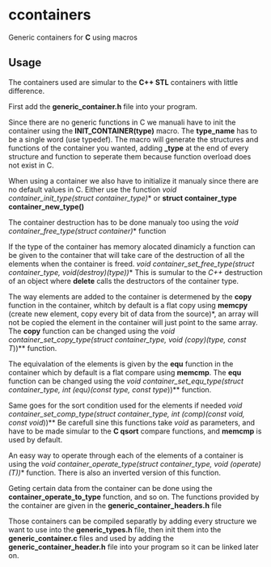 # ccontainers
Generic containers for **C** using macros 

## Usage 
The containers used are simular to the **C++ STL** containers with little 
difference.

First add the **generic_container.h** file into your program.

Since there are no generic functions in C we manuali have to 
init the container using the **INIT_CONTAINER(type)** macro.
The **type_name** has to be a single word (use typedef).
The macro will generate the structures and functions of the
container you wanted, adding **_type** at the end of 
every structure and function to seperate them because function
overload does not exist in C.

When using a container we also have to initialize it manualy since
there are no default values in C. Either use the function
 **void container_init_type(struct container_type*)** or 
**struct container_type container_new_type()**

The container destruction has to be done manualy too using the
**void container_free_type(struct container*)** function

If the type of the container has memory alocated dinamicly a
function can be given to the container that will take care of
the destruction of all the elements when the container is freed.
**void container_set_free_type(struct container_type*, void(*destroy)(type*))**
This is sumular to the *C++* destruction of an object where **delete** calls
the destructors of the container type.

The way elements are added to the container is determened by the **copy**
function in the container, whitch by default is a flat copy using **memcpy** 
(create new element, copy every bit of data from the source)*, 
an array will not be copied the element in the container 
will just point to the same array. 
The **copy** function can be changed using the
**void container_set_copy_type(struct container_type*, void (*copy)(type*, const T*))**
function.

The equivalation of the elements is given by the **equ** function in the 
container which by default is a flat compare using **memcmp**.
The **equ** function can be changed using the
**void container_set_equ_type(struct container_type*, int (*equ)(const type*, const type*))**
function.

Same goes for the sort condition used for the elements if needed
**void container_set_comp_type(struct container_type*, int (*comp)(const void*, const void*))**
Be carefull sine this functions take *void* as parameters, and have to be made
simular to the **C qsort** compare functions, and **memcmp** is used by default.

An easy way to operate through each of the elements of a container is using the
**void container_operate_type(struct container_type*, void (*operate)(T*))**
function. There is also an inverted version of this function.

Geting certain data from the container can be done using the
**container_operate_to_type** function, and so on.
The functions provided by the container are given in the 
**generic_container_headers.h** file

Those containers can be compiled separatly by adding every structure we want to
use into the **generic_types.h** file, then init them into the 
**generic_container.c** files and used by adding the **generic_container_header.h**
file into your program so it can be linked later on.
